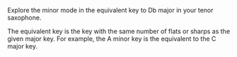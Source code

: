Explore the minor mode in the equivalent key to Db major in your tenor saxophone.

The equivalent key is the key with the same number of flats or sharps as the given major key.
For example, the A minor key is the equivalent to the C major key.